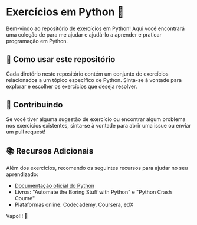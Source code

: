# Exercícios em Python 🐍

Bem-vindo ao repositório de exercícios em Python! Aqui você encontrará uma coleção de para me ajudar e ajudá-lo a aprender e praticar programação em Python.

## 🚀 Como usar este repositório

Cada diretório neste repositório contém um conjunto de exercícios relacionados a um tópico específico de Python. Sinta-se à vontade para explorar e escolher os exercícios que deseja resolver.

## 📝 Contribuindo

Se você tiver alguma sugestão de exercício ou encontrar algum problema nos exercícios existentes, sinta-se à vontade para abrir uma issue ou enviar um pull request!

## 📚 Recursos Adicionais

Além dos exercícios, recomendo os seguintes recursos para ajudar no seu aprendizado:

- [Documentação oficial do Python](https://docs.python.org/3/)
- Livros: "Automate the Boring Stuff with Python" e "Python Crash Course"
- Plataformas online: Codecademy, Coursera, edX

Vapo!!! 🌟
